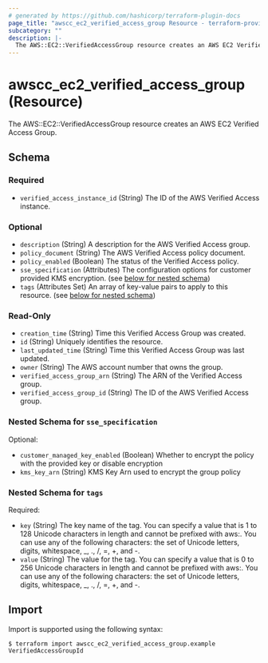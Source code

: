 ```yaml
---
# generated by https://github.com/hashicorp/terraform-plugin-docs
page_title: "awscc_ec2_verified_access_group Resource - terraform-provider-awscc"
subcategory: ""
description: |-
  The AWS::EC2::VerifiedAccessGroup resource creates an AWS EC2 Verified Access Group.
---
```


# awscc_ec2_verified_access_group (Resource)

The AWS::EC2::VerifiedAccessGroup resource creates an AWS EC2 Verified Access Group.



<!-- schema generated by tfplugindocs -->
## Schema

### Required

- `verified_access_instance_id` (String) The ID of the AWS Verified Access instance.

### Optional

- `description` (String) A description for the AWS Verified Access group.
- `policy_document` (String) The AWS Verified Access policy document.
- `policy_enabled` (Boolean) The status of the Verified Access policy.
- `sse_specification` (Attributes) The configuration options for customer provided KMS encryption. (see [below for nested schema](#nestedatt--sse_specification))
- `tags` (Attributes Set) An array of key-value pairs to apply to this resource. (see [below for nested schema](#nestedatt--tags))

### Read-Only

- `creation_time` (String) Time this Verified Access Group was created.
- `id` (String) Uniquely identifies the resource.
- `last_updated_time` (String) Time this Verified Access Group was last updated.
- `owner` (String) The AWS account number that owns the group.
- `verified_access_group_arn` (String) The ARN of the Verified Access group.
- `verified_access_group_id` (String) The ID of the AWS Verified Access group.

<a id="nestedatt--sse_specification"></a>
### Nested Schema for `sse_specification`

Optional:

- `customer_managed_key_enabled` (Boolean) Whether to encrypt the policy with the provided key or disable encryption
- `kms_key_arn` (String) KMS Key Arn used to encrypt the group policy


<a id="nestedatt--tags"></a>
### Nested Schema for `tags`

Required:

- `key` (String) The key name of the tag. You can specify a value that is 1 to 128 Unicode characters in length and cannot be prefixed with aws:. You can use any of the following characters: the set of Unicode letters, digits, whitespace, _, ., /, =, +, and -.
- `value` (String) The value for the tag. You can specify a value that is 0 to 256 Unicode characters in length and cannot be prefixed with aws:. You can use any of the following characters: the set of Unicode letters, digits, whitespace, _, ., /, =, +, and -.

## Import

Import is supported using the following syntax:

```shell
$ terraform import awscc_ec2_verified_access_group.example VerifiedAccessGroupId
```
